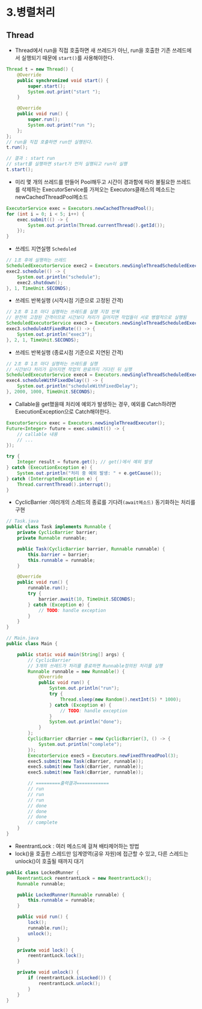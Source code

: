 # 3.병렬처리
## Thread
- Thread에서 run을 직접 호출하면 새 쓰레드가 아닌, run을 호출한 기존 쓰레드에서 실행되기 때문에 `start()`를 사용해야한다.
```java
Thread t = new Thread() {
    @Override
    public synchronized void start() {
        super.start();
        System.out.print("start ");
    }

    @Override
    public void run() {
        super.run();
        System.out.print("run ");
    };
};
// run을 직접 호출하면 run만 실행된다.
t.run();

// 결과 : start run
// start를 실행하면 start가 먼저 실행되고 run이 실행
t.start();
```
- 미리 몇 개의 쓰레드를 만들어 Pool해두고 시간이 경과함에 따라 불필요한 쓰레드를 삭제하는 ExecutorService를 가져오는 Executors클래스의 메소드는 newCachedThreadPool메소드
```java
ExecutorService exec = Executors.newCachedThreadPool();
for (int i = 0; i < 5; i++) {
    exec.submit(() -> {
        System.out.println(Thread.currentThread().getId());
    });
}
```
- 쓰레드 지연실행 `Scheduled`
```java
// 1초 후에 실행하는 쓰레드
ScheduledExecutorService exec2 = Executors.newSingleThreadScheduledExecutor();
exec2.schedule(() -> {
    System.out.println("schedule");
    exec2.shutdown();
}, 1, TimeUnit.SECONDS);
```
- 쓰레드 반복실행 (시작시점 기준으로 고정된 간격)
```java
// 2초 후 1초 마다 실행하는 쓰레드를 실행 지정 반복
// 완전히 고정된 간격이므로 시간보다 처리가 길어지면 작업들이 서로 병렬적으로 실행됨 
ScheduledExecutorService exec3 = Executors.newSingleThreadScheduledExecutor();
exec3.scheduleAtFixedRate(() -> {
    System.out.println("exec3");
}, 2, 1, TimeUnit.SECONDS);
```
- 쓰레드 반복실행 (종료시점 기준으로 지연된 간격)
```java
// 2초 후 1초 마다 실행하는 쓰레드를 실행
// 시간보다 처리가 길어지면 작업의 완료까지 기다린 뒤 실행
ScheduledExecutorService exec4 = Executors.newSingleThreadScheduledExecutor();
exec4.scheduleWithFixedDelay(() -> {
    System.out.println("scheduleWithFixedDelay");
}, 2000, 1000, TimeUnit.SECONDS);
```
- Callable을 get했을때 처리에 예외가 발생하는 경우, 예외를 Catch하려면 ExecutionException으로 Catch해야한다.
```java
ExecutorService exec = Executors.newSingleThreadExecutor();
Future<Integer> future = exec.submit(() -> {
    // callable 내용
    // ...
});

try {
    Integer result = future.get(); // get()에서 예외 발생
} catch (ExecutionException e) {
    System.out.println("처리 중 예외 발생: " + e.getCause());
} catch (InterruptedException e) {
    Thread.currentThread().interrupt();
}
```
- CyclicBarrier :여러개의 스레드의 종료를 기다려`(await메소드)` 동기화하는 처리를 구현
```java
// Task.java
public class Task implements Runnable {
    private CyclicBarrier barrier;
    private Runnable runnable;

    public Task(CyclicBarrier barrier, Runnable runnable) {
        this.barrier = barrier;
        this.runnable = runnable;
    }

    @Override
    public void run() {
        runnable.run();
        try {
            barrier.await(10, TimeUnit.SECONDS);
        } catch (Exception e) {
            // TODO: handle exception
        }
    }
}

// Main.java
public class Main {

    public static void main(String[] args) {
        // CyclicBarrier
        // 3개의 쓰레드가 처리를 종료하면 Runnable정의된 처리를 실행
        Runnable runnable = new Runnable() {
            @Override
            public void run() {
                System.out.println("run");
                try {
                    Thread.sleep(new Random().nextInt(5) * 1000);
                } catch (Exception e) {
                    // TODO: handle exception
                }
                System.out.println("done");
            }
        };
        CyclicBarrier cBarrier = new CyclicBarrier(3, () -> {
            System.out.println("complete");
        });
        ExecutorService exec5 = Executors.newFixedThreadPool(3);
        exec5.submit(new Task(cBarrier, runnable));
        exec5.submit(new Task(cBarrier, runnable));
        exec5.submit(new Task(cBarrier, runnable));

        // =========출력결과============
        // run
        // run
        // run
        // done
        // done
        // done
        // complete
    }
}
```
- ReentrantLock : 여러 메소드에 걸쳐 배타제어하는 방법
- lock()을 호출한 스레드만 임계영역(공유 자원)에 접근할 수 있고,
다른 스레드는 unlock()이 호출될 때까지 대기
```java
public class LockedRunner {
    ReentrantLock reentrantLock = new ReentrantLock();
    Runnable runnable;

    public LockedRunner(Runnable runnable) {
        this.runnable = runnable;
    }

    public void run() {
        lock();
        runnable.run();
        unlock();
    }

    private void lock() {
        reentrantLock.lock();
    }

    private void unlock() {
        if (reentrantLock.isLocked()) {
            reentrantLock.unlock();
        }
    }
}
```